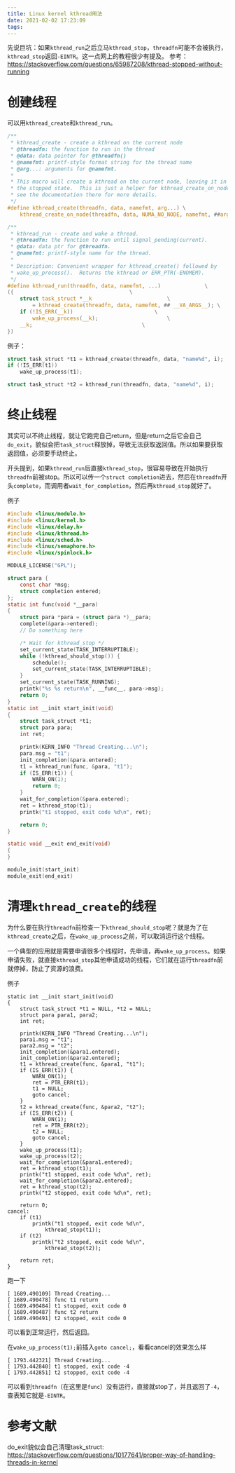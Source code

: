 ```yaml
---
title: Linux kernel kthread用法
date: 2021-02-02 17:23:09
tags:
---
```


先说巨坑：如果```kthread_run```之后立马```kthread_stop```，```threadfn```可能不会被执行，```kthread_stop```返回```-EINTR```。这一点网上的教程很少有提及。
参考：<https://stackoverflow.com/questions/65987208/kthread-stopped-without-running>

# 创建线程
可以用```kthread_create```和```kthread_run```。
```c
/**
 * kthread_create - create a kthread on the current node
 * @threadfn: the function to run in the thread
 * @data: data pointer for @threadfn()
 * @namefmt: printf-style format string for the thread name
 * @arg...: arguments for @namefmt.
 *
 * This macro will create a kthread on the current node, leaving it in
 * the stopped state.  This is just a helper for kthread_create_on_node();
 * see the documentation there for more details.
 */
#define kthread_create(threadfn, data, namefmt, arg...) \
	kthread_create_on_node(threadfn, data, NUMA_NO_NODE, namefmt, ##arg)
```
```c
/**
 * kthread_run - create and wake a thread.
 * @threadfn: the function to run until signal_pending(current).
 * @data: data ptr for @threadfn.
 * @namefmt: printf-style name for the thread.
 *
 * Description: Convenient wrapper for kthread_create() followed by
 * wake_up_process().  Returns the kthread or ERR_PTR(-ENOMEM).
 */
#define kthread_run(threadfn, data, namefmt, ...)			   \
({									   \
	struct task_struct *__k						   \
		= kthread_create(threadfn, data, namefmt, ## __VA_ARGS__); \
	if (!IS_ERR(__k))						   \
		wake_up_process(__k);					   \
	__k;								   \
})
```
例子：
```c
struct task_struct *t1 = kthread_create(threadfn, data, "name%d", i);
if (!IS_ERR(t1))
	wake_up_process(t1);
```
```c
struct task_struct *t2 = kthread_run(threadfn, data, "name%d", i);
```

# 终止线程
其实可以不终止线程，就让它跑完自己return，但是return之后它会自己```do_exit```，貌似会把```task_struct```释放掉，导致无法获取返回值。所以如果要获取返回值，必须要手动终止。

开头提到，如果```kthread_run```后直接```kthread_stop```，很容易导致在开始执行```threadfn```前被stop。所以可以传一个```struct completion```进去，然后在```threadfn```开头```complete```，而调用者```wait_for_completion```，然后再```kthread_stop```就好了。

例子
```c
#include <linux/module.h>
#include <linux/kernel.h>
#include <linux/delay.h>
#include <linux/kthread.h>
#include <linux/sched.h>
#include <linux/semaphore.h>
#include <linux/spinlock.h>

MODULE_LICENSE("GPL");

struct para {
	const char *msg;
	struct completion entered;
};
static int func(void *__para)
{
	struct para *para = (struct para *)__para;
	complete(&para->entered);
	// Do something here

	/* Wait for kthread_stop */
	set_current_state(TASK_INTERRUPTIBLE);
	while (!kthread_should_stop()) {
		schedule();
		set_current_state(TASK_INTERRUPTIBLE);
	}
	set_current_state(TASK_RUNNING);
	printk("%s %s return\n", __func__, para->msg);
	return 0;
}
static int __init start_init(void)
{
	struct task_struct *t1;
	struct para para;
	int ret;

	printk(KERN_INFO "Thread Creating...\n");
	para.msg = "t1";
	init_completion(&para.entered);
	t1 = kthread_run(func, &para, "t1");
	if (IS_ERR(t1)) {
		WARN_ON(1);
		return 0;
	}
	wait_for_completion(&para.entered);
	ret = kthread_stop(t1);
	printk("t1 stopped, exit code %d\n", ret);

	return 0;
}

static void __exit end_exit(void)
{
}

module_init(start_init)
module_exit(end_exit)
```

# 清理```kthread_create```的线程
为什么要在执行```threadfn```前检查一下```kthread_should_stop```呢？就是为了在```kthread_create```之后，在```wake_up_process```之前，可以取消运行这个线程。

一个典型的应用就是需要申请很多个线程时，先申请，再```wake_up_process```。如果申请失败，就直接```kthread_stop```其他申请成功的线程，它们就在运行```threadfn```前就停掉，防止了资源的浪费。

例子
```shell
static int __init start_init(void)
{
    struct task_struct *t1 = NULL, *t2 = NULL;
    struct para para1, para2;
    int ret;

    printk(KERN_INFO "Thread Creating...\n");
    para1.msg = "t1";
    para2.msg = "t2";
    init_completion(&para1.entered);
    init_completion(&para2.entered);
    t1 = kthread_create(func, &para1, "t1");
    if (IS_ERR(t1)) {
        WARN_ON(1);
        ret = PTR_ERR(t1);
        t1 = NULL;
        goto cancel;
    }
    t2 = kthread_create(func, &para2, "t2");
    if (IS_ERR(t2)) {
        WARN_ON(1);
        ret = PTR_ERR(t2);
        t2 = NULL;
        goto cancel;
    }
    wake_up_process(t1);
    wake_up_process(t2);
    wait_for_completion(&para1.entered);
    ret = kthread_stop(t1);
    printk("t1 stopped, exit code %d\n", ret);
    wait_for_completion(&para2.entered);
    ret = kthread_stop(t2);
    printk("t2 stopped, exit code %d\n", ret);

    return 0;
cancel:
    if (t1)
        printk("t1 stopped, exit code %d\n",
            kthread_stop(t1));
    if (t2)
        printk("t2 stopped, exit code %d\n",
            kthread_stop(t2));

    return ret;
}
```
跑一下
```
[ 1689.490109] Thread Creating...
[ 1689.490478] func t1 return
[ 1689.490484] t1 stopped, exit code 0
[ 1689.490487] func t2 return
[ 1689.490491] t2 stopped, exit code 0
```
可以看到正常运行，然后返回。

在```wake_up_process(t1);```前插入```goto cancel;```，看看cancel的效果怎么样
```
[ 1793.442321] Thread Creating...
[ 1793.442840] t1 stopped, exit code -4
[ 1793.442851] t2 stopped, exit code -4
```
可以看到```threadfn```（在这里是```func```）没有运行，直接就stop了，并且返回了```-4```，查表知它就是```-EINTR```。
# 参考文献
do_exit貌似会自己清理task_struct:
<https://stackoverflow.com/questions/10177641/proper-way-of-handling-threads-in-kernel>

